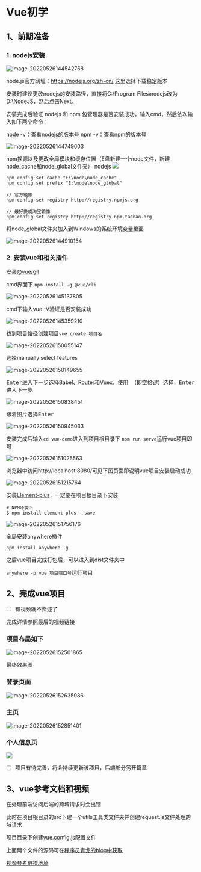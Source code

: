 # Vue初学

## 1、前期准备

### 1. nodejs安装

![image-20220526144542758](https://www.milho.top/blog/image-20220526144542758.png)

node.js官方网址：https://nodejs.org/zh-cn/ 这里选择下载稳定版本

安装时建议更改nodejs的安装路径，直接将C:\Program Files\nodejs改为D:\NodeJS，然后点击Next。

安装完成后验证 nodejs 和 npm 包管理器是否安装成功，输入cmd，然后依次输入如下两个命令：

node -v：查看nodejs的版本号
npm -v：查看npm的版本号

![image-20220526144749603](https://www.milho.top/blog/image-20220526144749603.png)

<!-- more -->

npm换源以及更改全局模块和缓存位置（E盘新建一个node文件，新建node_cache和node_global文件夹）
nodejs
![](https://www.milho.top/blog/image-20220523235648005.png)

```shell
npm config set cache "E:\node\node_cache"
npm config set prefix "E:\node\node_global"

// 官方镜像
npm config set registry http://registry.npmjs.org

// 最好换成淘宝镜像
npm config set registry http://registry.npm.taobao.org
```
将node_global文件夹加入到Windows的系统环境变量里面

![image-20220526144910154](https://www.milho.top/blog/image-20220526144910154.png)



### 2. 安装vue和相关插件
[安装@vue/gil](https://cli.vuejs.org/zh/)

cmd界面下 `npm install -g @vue/cli`

![image-20220526145137805](https://www.milho.top/blog/image-20220526145137805.png)

cmd下输入vue -V验证是否安装成功

![image-20220526145359210](https://www.milho.top/blog/image-20220526145359210.png)

找到项目路径创建项目`vue create 项目名`

![image-20220526150055147](https://www.milho.top/blog/image-20220526150055147.png)

选择manually select features

![image-20220526150149655](C:\Users\Administrator\AppData\Roaming\Typora\typora-user-images\image-20220526150149655.png)

<kbd>Enter</kbd>进入下一步选择Babel、Router和Vuex，使用<kbd> </kbd>（即空格键）选择，<kbd>Enter</kbd>进入下一步

![image-20220526150838451](https://www.milho.top/blog/image-20220526150838451.png)

跟着图片选择<kbd>Enter</kbd>

![image-20220526150945033](https://www.milho.top/blog/image-20220526150945033.png)

安装完成后输入`cd vue-demo`进入到项目根目录下 `npm run serve`运行vue项目即可

![image-20220526151025563](https://www.milho.top/blog/image-20220526151025563.png)

浏览器中访问http://localhost:8080/可见下图页面即说明vue项目安装启动成功

![image-20220526151215764](https://www.milho.top/blog/image-20220526151215764.png)

安装[Element-plus](https://element-plus.gitee.io/zh-CN/guide/installation.html)，一定要在项目根目录下安装

```shell
# NPM环境下
$ npm install element-plus --save
```

![image-20220526151756176](https://www.milho.top/blog/image-20220526151756176.png)

全局安装anywhere插件 

`npm install anywhere -g`

之后vue项目完成打包后，可以进入到dist文件夹中

`anywhere -p vue 项目端口号`运行项目



## 2、完成vue项目

- [ ] 有视频就不赘述了

完成详情参照最后的视频链接 

### 项目布局如下

![image-20220526152501865](https://www.milho.top/blog/image-20220526152501865.png)

最终效果图

### 登录页面

![image-20220526152635986](https://www.milho.top/blog/image-20220526152635986.png)

### 主页

![image-20220526152851401](https://www.milho.top/blog/image-20220526152851401.png)

### 个人信息页

![](https://www.milho.top/blog/image-20220526152957551.png)

- [ ] 项目有待完善，将会持续更新该项目，后端部分另开篇章

## 3、vue参考文档和视频

在处理前端访问后端的跨域请求时会出错

此时在项目根目录的src下建一个utils工具类文件夹并创建request.js文件处理跨域请求

项目目录下创建vue.config.js配置文件

上面两个文件的源码可在[程序员青戈的blog中获取](https://blog.csdn.net/xqnode/article/details/118325868?spm=1001.2014.3001.5501)

[视频参考链接地址](https://www.bilibili.com/video/BV14y4y1M7Nc?p=1)

